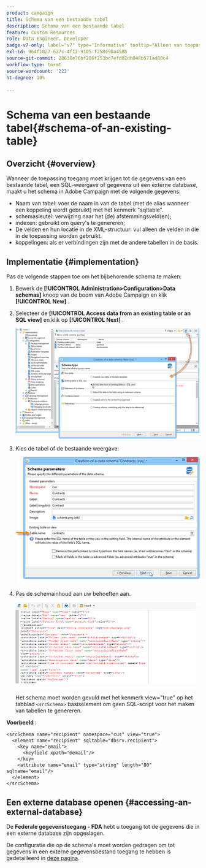 ```yaml
---
product: campaign
title: Schema van een bestaande tabel
description: Schema van een bestaande tabel
feature: Custom Resources
role: Data Engineer, Developer
badge-v7-only: label="v7" type="Informative" tooltip="Alleen van toepassing op Campaign Classic v7"
exl-id: 964f1027-627c-4f12-91b5-f258e9ba458b
source-git-commit: 28638e76bf286f253bc7efd02db848b571ad88c4
workflow-type: tm+mt
source-wordcount: '223'
ht-degree: 10%

---
```


# Schema van een bestaande tabel{#schema-of-an-existing-table}

## Overzicht {#overview}

Wanneer de toepassing toegang moet krijgen tot de gegevens van een bestaande tabel, een SQL-weergave of gegevens uit een externe database, maakt u het schema in Adobe Campaign met de volgende gegevens:

* Naam van tabel: voer de naam in van de tabel (met de alias wanneer een koppeling wordt gebruikt) met het kenmerk &quot;sqltable&quot;.
* schemasleutel: verwijzing naar het (de) afstemmingsveld(en);
* indexen: gebruikt om query&#39;s te genereren;
* De velden en hun locatie in de XML-structuur: vul alleen de velden in die in de toepassing worden gebruikt.
* koppelingen: als er verbindingen zijn met de andere tabellen in de basis.

## Implementatie {#implementation}

Pas de volgende stappen toe om het bijbehorende schema te maken:

1. Bewerk de **[!UICONTROL Administration>Configuration>Data schemas]** knoop van de boom van Adobe Campaign en klik **[!UICONTROL New]** .
1. Selecteer de **[!UICONTROL Access data from an existing table or an SQL view]** en klik op **[!UICONTROL Next]** .

   ![](assets/s_ncs_configuration_extand_a_schema.png)

1. Kies de tabel of de bestaande weergave:

   ![](assets/s_ncs_configuration_select_table.png)

1. Pas de schemainhoud aan uw behoeften aan.

   ![](assets/s_ncs_configuration_view_create_schema.png)

   Het schema moet worden gevuld met het kenmerk view=&quot;true&quot; op het tabblad `<srcSchema>` basiselement om geen SQL-script voor het maken van tabellen te genereren.

**Voorbeeld** :

```
<srcSchema name="recipient" namespace="cus" view="true">
  <element name="recipient" sqltable="dbsrv.recipient">
    <key name="email">
      <keyfield xpath="@email"/>
    </key>   
    <attribute name="email" type="string" length="80" sqlname="email"/>
  </element>
</srcSchema>
```

## Een externe database openen {#accessing-an-external-database}

De **Federale gegevenstoegang - FDA** hebt u toegang tot de gegevens die in een externe database zijn opgeslagen.

De configuratie die op de schema&#39;s moet worden gedragen om tot gegevens in een externe gegevensbestand toegang te hebben is gedetailleerd in [deze pagina](../../installation/using/creating-data-schema.md).
